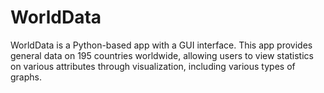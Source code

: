 # WorldData
  WorldData is a Python-based app with a GUI interface. This app provides general data on 195 countries worldwide, allowing users to view statistics on various attributes through visualization, including various types of graphs.

